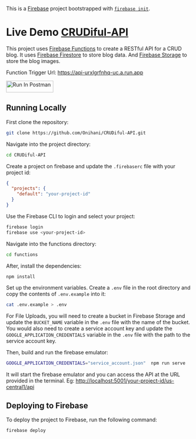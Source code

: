 This is a [Firebase](https://firebase.google.com/) project bootstrapped with [`firebase init`](https://firebaseopensource.com/projects/firebase/firebase-tools/).

# Live Demo [CRUDiful-API](https://api-urxlgrfnhq-uc.a.run.app)
This project uses [Firebase Functions](https://firebase.google.com/docs/functions) to create a RESTful API for a CRUD blog.
It uses [Firebase Firestore](https://firebase.google.com/docs/firestore) to store blog data.
And [Firebase Storage](https://firebase.google.com/docs/storage) to store the blog images.

Function Trigger Url: https://api-urxlgrfnhq-uc.a.run.app

[<img src="https://run.pstmn.io/button.svg" alt="Run In Postman" style="width: 128px; height: 32px;">](https://god.gw.postman.com/run-collection/11069200-5d04c777-b7c4-4d55-a367-9881e16923b0?action=collection%2Ffork&source=rip_markdown&collection-url=entityId%3D11069200-5d04c777-b7c4-4d55-a367-9881e16923b0%26entityType%3Dcollection%26workspaceId%3Da9014bb7-ba8a-4149-aa28-e31f31cadecd)

## Running Locally

First clone the repository:

```bash
git clone https://github.com/Onihani/CRUDiful-API.git
```

Navigate into the project directory:

```bash
cd CRUDiful-API
```

Create a project on firebase and update the `.firebaserc` file with your project id:

```json
{
  "projects": {
    "default": "your-project-id"
  }
}
```

Use the Firebase CLI to login and select your project:
  
```bash
firebase login
firebase use <your-project-id>
```

Navigate into the functions directory:

```bash
cd functions
```

After, install the dependencies:

```bash
npm install
```

Set up the environment variables. Create a `.env` file in the root directory and copy the contents of `.env.example` into it:

```bash
cat .env.example > .env
```

For File Uploads, you will need to create a bucket in Firebase Storage and update the `BUCKET_NAME` variable in the `.env` file with the name of the bucket.
You would also need to create a service account key and update the `GOOGLE_APPLICATION_CREDENTIALS` variable in the `.env` file with the path to the service account key.

Then, build and run the firebase emulator:

```bash
GOOGLE_APPLICATION_CREDENTIALS="service_account.json"  npm run serve
```

It will start the firebase emulator and you can access the API at the URL provided in the terminal.
Eg: [http://localhost:5001/your-project-id/us-central1/api](http://localhost:5001/your-project-id/us-central1/api) 

## Deploying to Firebase

To deploy the project to Firebase, run the following command:

```bash
firebase deploy
```
